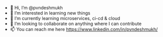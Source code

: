 - 👋 Hi, I’m @pvndeshmukh
- 👀 I’m interested in learning new things
- 🌱 I’m currently learning microservices, ci-cd & cloud
- 💞️ I’m looking to collaborate on anything where I can contribute
- 📫 You can reach me here https://www.linkedin.com/in/pvndeshmukh/ 

<!---
pvndeshmukh/pvndeshmukh is a ✨ special ✨ repository because its `README.md` (this file) appears on your GitHub profile.
You can click the Preview link to take a look at your changes.
--->
